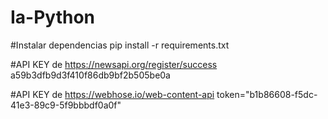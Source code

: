 # Ia-Python

#Instalar dependencias
pip install -r requirements.txt

#API KEY de https://newsapi.org/register/success
a59b3dfb9d3f410f86db9bf2b505be0a

#API KEY de https://webhose.io/web-content-api
token="b1b86608-f5dc-41e3-89c9-5f9bbbdf0a0f"
